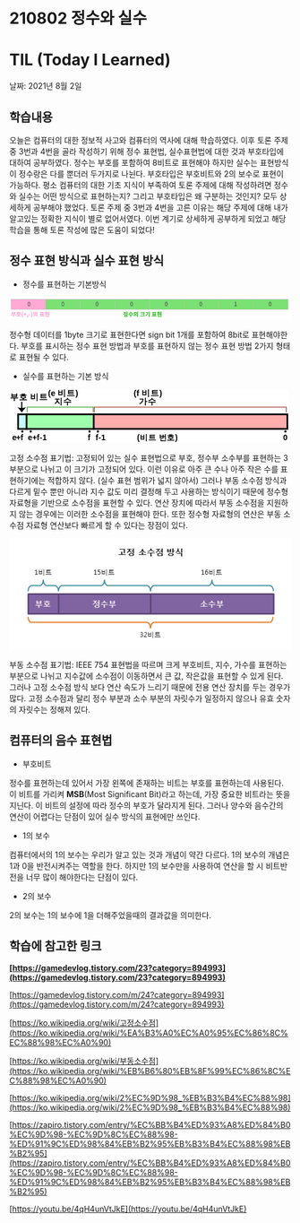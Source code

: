 # 210802 정수와 실수
# TIL (Today I Learned)

날짜: 2021년 8월 2일

## **학습내용**

오늘은 컴퓨터의 대한 정보적 사고와 컴퓨터의 역사에 대해 학습하였다. 이후 토론 주제중 3번과 4번을 골라 작성하기 위해 정수 표현법, 실수표현법에 대한 것과 부호타입에 대하여 공부하였다. 정수는 부호를 포함하여 8비트로 표현해야 하지만 실수는 표현방식이 정수랑은 다를 뿐더러 두가지로 나뉜다. 부호타입은 부호비트와 2의 보수로 표현이 가능하다. 평소 컴퓨터의 대한 기초 지식이 부족하여 토론 주제에 대해 작성하려면 정수와 실수는 어떤 방식으로 표현하는지? 그리고 부호타입은 왜 구분하는 것인지? 모두 상세하게 공부해야 했었다. 토론 주제 중 3번과 4번을 고른 이유는 해당 주제에 대해 내가 알고있는 정확한 지식이 별로 없어서였다. 이번 계기로 상세하게 공부하게 되었고 해당 학습을 통해 토론 작성에 많은 도움이 되었다!

## **정수 표현 방식과 실수 표현 방식**

- 정수를 표현하는 기본방식

![ex_screenshot](/img/1.png)

정수형 데이터를 1byte 크기로 표현한다면 sign bit 1개를 포함하여 8bit로 표현해야한다. 부호를 표시하는 정수 표현 방법과 부호를 표현하지 않는 정수 표현 방법 2가지 형태로 표현될 수 있다.

- 실수를 표현하는 기본 방식

![ex_screenshot](/img/2.png)

고정 소수점 표기법: 고정되어 있는 실수 표현법으로 부호, 정수부 소수부를 표현하는 3부분으로 나뉘고 이 크기가 고정되어 있다. 이런 이유로 아주 큰 수나 아주 작은 수를 표현하기에는 적합하지 않다. (실수 표현 범위가 넓지 않아서) 그러나 부동 소수점 방식과 다르게 밑수 뿐만 아니라 지수 값도 미리 결정해 두고 사용하는 방식이기 때문에 정수형 자료형을 기반으로 소수점을 표현할 수 있다. 연산 장치에 따라서 부동 소수점을 지원하지 않는 경우에는 이러한 소수점을 표현해야 한다. 또한 정수형 자료형의 연산은 부동 소수점 자료형 연산보다 빠르게 할 수 있다는 장점이 있다.

![ex_screenshot](/img/3.png)

부동 소수점 표기법: IEEE 754 표현법을 따르며 크게 부호비트, 지수, 가수를 표현하는 부분으로 나뉘고 지수값에 소수점이 이동하면서 큰 값, 작은값을 표현할 수 있게 된다. 그러나 고정 소수점 방식 보다 연산 속도가 느리기 때문에 전용 연산 장치를 두는 경우가 많다. 고정 소수점과 달리 정수 부분과 소수 부분의 자릿수가 일정하지 않으나 유효 숫자의 자릿수는 정해져 있다.

## **컴퓨터의 음수 표현법**

- 부호비트

정수를 표현하는데 있어서 가장 왼쪽에 존재하는 비트는 부호를 표현하는데 사용된다. 이 비트를 가리켜 **MSB**(Most Significant Bit)라고 하는데, 가장 중요한 비트라는 뜻을 지닌다. 이 비트의 설정에 따라 정수의 부호가 달라지게 된다. 그러나 양수와 음수간의 연산이 어렵다는 단점이 있어 실수 방식의 표현에만 쓰인다.

- 1의 보수

컴퓨터에서의 1의 보수는 우리가 알고 있는 것과 개념이 약간 다르다. 1의 보수의 개념은 1과 0을 반전시켜주는 역할을 한다. 하지만 1의 보수만을 사용하여 연산을 할 시 비트반전을 너무 많이 해야한다는 단점이 있다.

- 2의 보수

2의 보수는 1의 보수에 1을 더해주었을때의 결과값을 의미한다.

## 학습에 **참고한 링크**

**[https://gamedevlog.tistory.com/23?category=894993](https://gamedevlog.tistory.com/23?category=894993)**

[https://gamedevlog.tistory.com/m/24?category=894993](https://gamedevlog.tistory.com/m/24?category=894993)

[https://ko.wikipedia.org/wiki/고정소수점](https://ko.wikipedia.org/wiki/%EA%B3%A0%EC%A0%95%EC%86%8C%EC%88%98%EC%A0%90)

[https://ko.wikipedia.org/wiki/부동소수점](https://ko.wikipedia.org/wiki/%EB%B6%80%EB%8F%99%EC%86%8C%EC%88%98%EC%A0%90)

[https://ko.wikipedia.org/wiki/2%EC%9D%98_%EB%B3%B4%EC%88%98](https://ko.wikipedia.org/wiki/2%EC%9D%98_%EB%B3%B4%EC%88%98)

[https://zapiro.tistory.com/entry/%EC%BB%B4%ED%93%A8%ED%84%B0%EC%9D%98-%EC%9D%8C%EC%88%98-%ED%91%9C%ED%98%84%EB%B2%95%EB%B3%B4%EC%88%98%EB%B2%95](https://zapiro.tistory.com/entry/%EC%BB%B4%ED%93%A8%ED%84%B0%EC%9D%98-%EC%9D%8C%EC%88%98-%ED%91%9C%ED%98%84%EB%B2%95%EB%B3%B4%EC%88%98%EB%B2%95)

[https://youtu.be/4qH4unVtJkE](https://youtu.be/4qH4unVtJkE)
